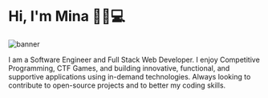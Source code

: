 # Hi, I'm Mina 👋🏼💻

<img src="https://user-images.githubusercontent.com/38506259/103246784-b17ec600-4932-11eb-94cb-053b1b2e4597.gif" alt="banner">

I am a Software Engineer and Full Stack Web Developer. I enjoy Competitive Programming, CTF Games, and building innovative, functional, and supportive applications using in-demand technologies. Always looking to contribute to open-source projects and to better my coding skills.
